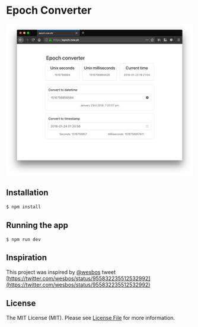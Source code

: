 # Epoch Converter

![epoch](screenshot-v1.png)

## Installation

    $ npm install

## Running the app

    $ npm run dev

## Inspiration

This project was inspired by [@wesbos](https://twitter.com/wesbos) tweet [https://twitter.com/wesbos/status/955832235512532992](https://twitter.com/wesbos/status/955832235512532992)

## License

The MIT License (MIT). Please see [License File](license.md) for more information.
